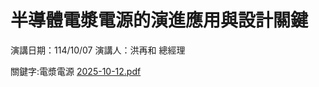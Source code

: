 # 半導體電漿電源的演進應用與設計關鍵

演講日期：114/10/07 演講人：洪再和 總經理

關鍵字:電漿電源
[2025-10-12.pdf](https://github.com/user-attachments/files/22869778/2025-10-12.pdf)
